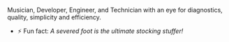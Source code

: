 Musician, Developer, Engineer, and Technician with an eye for diagnostics, quality, simplicity and efficiency.

- ⚡ Fun fact: *A severed foot is the ultimate stocking stuffer!*
